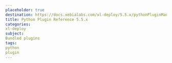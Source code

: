 ```yaml
---
placeholder: true
destination: https://docs.xebialabs.com/xl-deploy/5.5.x/pythonPluginManual.html
title: Python Plugin Reference 5.5.x
categories:
xl-deploy
subject:
Bundled plugins
tags:
python
plugin
---
```

